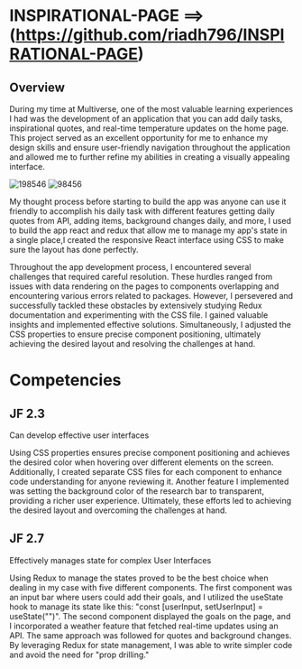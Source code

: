 # INSPIRATIONAL-PAGE  ==>(https://github.com/riadh796/INSPIRATIONAL-PAGE)
## Overview
During my time at Multiverse, one of the most valuable learning experiences I had was the development of an application that you can add daily tasks, inspirational quotes, and real-time temperature updates on the home page. This project served as an excellent opportunity for me to enhance my design skills and ensure user-friendly navigation throughout the application and allowed me to further refine my abilities in creating a visually appealing interface.

![198546](https://github.com/riadh796/Portfolio/assets/62479005/7c121657-5ea7-43e2-acc9-e74fb0d65ce9)
![98456](https://github.com/riadh796/Portfolio/assets/62479005/9558d74a-8a1b-48ad-9a7a-02e485e0c02d)


My thought process before starting to build the app was anyone can use it friendly to accomplish his daily task with different features getting daily quotes from API, adding items, background changes daily, and more, I used to build the app react and redux that allow me to manage my app's state in a single place,I created the responsive React interface using  CSS to make sure the layout has done perfectly.


Throughout the app development process, I encountered several challenges that required careful resolution. These hurdles ranged from issues with data rendering on the pages to components overlapping and encountering various errors related to packages. However, I persevered and successfully tackled these obstacles by extensively studying Redux documentation and experimenting with the CSS file. I gained valuable insights and implemented effective solutions. Simultaneously, I adjusted the CSS properties to ensure precise component positioning, ultimately achieving the desired layout and resolving the challenges at hand.

# Competencies

## JF 2.3

Can develop effective user interfaces

  Using CSS properties ensures precise component positioning and achieves the desired color when hovering over different elements on the screen. Additionally, I created separate CSS files for each component to enhance code understanding for anyone reviewing it. Another feature I implemented was setting the background color of the research bar to transparent, providing a richer user experience. Ultimately, these efforts led to achieving the desired layout and overcoming the challenges at hand.

## JF 2.7
Effectively manages state for complex User Interfaces

Using Redux to manage the states proved to be the best choice when dealing in my case with five different components. The first component was an input bar where users could add their goals, and I utilized the useState hook to manage its state like this: "const [userInput, setUserInput] = useState("")". The second component displayed the goals on the page, and I incorporated a weather feature that fetched real-time updates using an API. The same approach was followed for quotes and background changes. By leveraging Redux for state management, I was able to write simpler code and avoid the need for "prop drilling."
